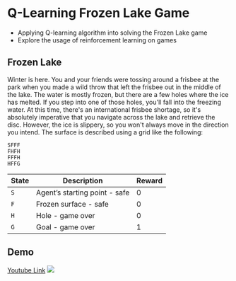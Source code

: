 # Q-Learning Frozen Lake Game

- Applying Q-learning algorithm into solving the Frozen Lake game
- Explore the usage of reinforcement learning on games

## Frozen Lake

Winter is here. You and your friends were tossing around a frisbee at the park when you made a wild throw that left the frisbee out in the middle of the lake. The water is mostly frozen, but there are a few holes where the ice has melted. If you step into one of those holes, you'll fall into the freezing water. At this time, there's an international frisbee shortage, so it's absolutely imperative that you navigate across the lake and retrieve the disc. However, the ice is slippery, so you won't always move in the direction you intend. The surface is described using a grid like the following:

```
SFFF
FHFH
FFFH
HFFG
```

State | Description | Reward |
----- | ------------ | ---------- |
```S``` | Agent’s starting point - safe | 0 |
```F``` | Frozen surface - safe | 0 | 
```H``` | Hole - game over | 0 |
```G``` | Goal - game over | 1 |

## Demo

[Youtube Link](https://youtu.be/nf5CmRxlB9s)
![](src/demo.gif)

